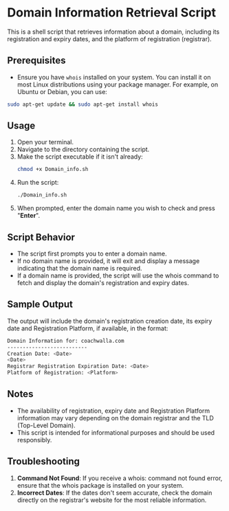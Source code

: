 # Domain Information Retrieval Script

This is a shell script that retrieves information about a domain, including its registration and expiry dates, and the platform of registration (registrar).

## Prerequisites

- Ensure you have `whois` installed on your system. You can install it on most Linux distributions using your package manager. For example, on Ubuntu or Debian, you can use:

```bash
sudo apt-get update && sudo apt-get install whois

```
## Usage
1. Open your terminal.
2. Navigate to the directory containing the script.
3. Make the script executable if it isn't already:
   ```bash
   chmod +x Domain_info.sh
   ```
4. Run the script:
   ```bash
   ./Domain_info.sh
   ```
5. When prompted, enter the domain name you wish to check and press "**Enter**".
## Script Behavior
- The script first prompts you to enter a domain name.
- If no domain name is provided, it will exit and display a message indicating that the domain name is required.
- If a domain name is provided, the script will use the whois command to fetch and display the domain's registration and expiry dates.

## Sample Output
The output will include the domain's registration creation date, its expiry date and Registration Platform, if available, in the format:
```bash
Domain Information for: coachwalla.com
--------------------------
Creation Date: <Date>
<Date>
Registrar Registration Expiration Date: <Date>
Platform of Registration: <Platform>

```

## Notes
- The availability of registration, expiry date and Registration Platform information may vary depending on the domain registrar and the TLD (Top-Level Domain).
- This script is intended for informational purposes and should be used responsibly.

## Troubleshooting
1. **Command Not Found**: If you receive a whois: command not found error, ensure that the whois package is installed on your system.
2. **Incorrect Dates**: If the dates don't seem accurate, check the domain directly on the registrar's website for the most reliable information.
